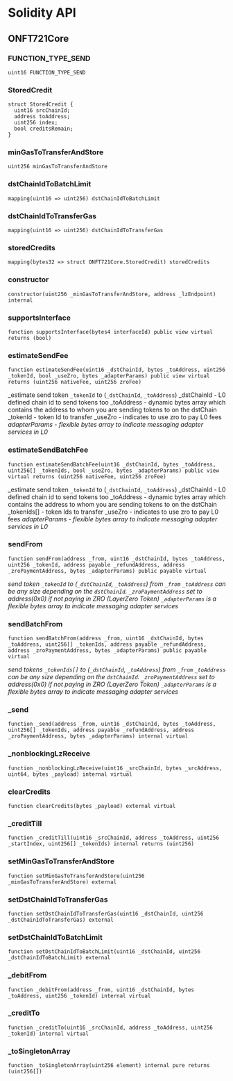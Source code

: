 # Solidity API

## ONFT721Core

### FUNCTION_TYPE_SEND

```solidity
uint16 FUNCTION_TYPE_SEND
```

### StoredCredit

```solidity
struct StoredCredit {
  uint16 srcChainId;
  address toAddress;
  uint256 index;
  bool creditsRemain;
}
```

### minGasToTransferAndStore

```solidity
uint256 minGasToTransferAndStore
```

### dstChainIdToBatchLimit

```solidity
mapping(uint16 => uint256) dstChainIdToBatchLimit
```

### dstChainIdToTransferGas

```solidity
mapping(uint16 => uint256) dstChainIdToTransferGas
```

### storedCredits

```solidity
mapping(bytes32 => struct ONFT721Core.StoredCredit) storedCredits
```

### constructor

```solidity
constructor(uint256 _minGasToTransferAndStore, address _lzEndpoint) internal
```

### supportsInterface

```solidity
function supportsInterface(bytes4 interfaceId) public view virtual returns (bool)
```

### estimateSendFee

```solidity
function estimateSendFee(uint16 _dstChainId, bytes _toAddress, uint256 _tokenId, bool _useZro, bytes _adapterParams) public view virtual returns (uint256 nativeFee, uint256 zroFee)
```

_estimate send token `_tokenId` to (`_dstChainId`, `_toAddress`)
_dstChainId - L0 defined chain id to send tokens too
_toAddress - dynamic bytes array which contains the address to whom you are sending tokens to on the dstChain
_tokenId - token Id to transfer
_useZro - indicates to use zro to pay L0 fees
_adapterParams - flexible bytes array to indicate messaging adapter services in L0_

### estimateSendBatchFee

```solidity
function estimateSendBatchFee(uint16 _dstChainId, bytes _toAddress, uint256[] _tokenIds, bool _useZro, bytes _adapterParams) public view virtual returns (uint256 nativeFee, uint256 zroFee)
```

_estimate send token `_tokenId` to (`_dstChainId`, `_toAddress`)
_dstChainId - L0 defined chain id to send tokens too
_toAddress - dynamic bytes array which contains the address to whom you are sending tokens to on the dstChain
_tokenIds[] - token Ids to transfer
_useZro - indicates to use zro to pay L0 fees
_adapterParams - flexible bytes array to indicate messaging adapter services in L0_

### sendFrom

```solidity
function sendFrom(address _from, uint16 _dstChainId, bytes _toAddress, uint256 _tokenId, address payable _refundAddress, address _zroPaymentAddress, bytes _adapterParams) public payable virtual
```

_send token `_tokenId` to (`_dstChainId`, `_toAddress`) from `_from`
`_toAddress` can be any size depending on the `dstChainId`.
`_zroPaymentAddress` set to address(0x0) if not paying in ZRO (LayerZero Token)
`_adapterParams` is a flexible bytes array to indicate messaging adapter services_

### sendBatchFrom

```solidity
function sendBatchFrom(address _from, uint16 _dstChainId, bytes _toAddress, uint256[] _tokenIds, address payable _refundAddress, address _zroPaymentAddress, bytes _adapterParams) public payable virtual
```

_send tokens `_tokenIds[]` to (`_dstChainId`, `_toAddress`) from `_from`
`_toAddress` can be any size depending on the `dstChainId`.
`_zroPaymentAddress` set to address(0x0) if not paying in ZRO (LayerZero Token)
`_adapterParams` is a flexible bytes array to indicate messaging adapter services_

### _send

```solidity
function _send(address _from, uint16 _dstChainId, bytes _toAddress, uint256[] _tokenIds, address payable _refundAddress, address _zroPaymentAddress, bytes _adapterParams) internal virtual
```

### _nonblockingLzReceive

```solidity
function _nonblockingLzReceive(uint16 _srcChainId, bytes _srcAddress, uint64, bytes _payload) internal virtual
```

### clearCredits

```solidity
function clearCredits(bytes _payload) external virtual
```

### _creditTill

```solidity
function _creditTill(uint16 _srcChainId, address _toAddress, uint256 _startIndex, uint256[] _tokenIds) internal returns (uint256)
```

### setMinGasToTransferAndStore

```solidity
function setMinGasToTransferAndStore(uint256 _minGasToTransferAndStore) external
```

### setDstChainIdToTransferGas

```solidity
function setDstChainIdToTransferGas(uint16 _dstChainId, uint256 _dstChainIdToTransferGas) external
```

### setDstChainIdToBatchLimit

```solidity
function setDstChainIdToBatchLimit(uint16 _dstChainId, uint256 _dstChainIdToBatchLimit) external
```

### _debitFrom

```solidity
function _debitFrom(address _from, uint16 _dstChainId, bytes _toAddress, uint256 _tokenId) internal virtual
```

### _creditTo

```solidity
function _creditTo(uint16 _srcChainId, address _toAddress, uint256 _tokenId) internal virtual
```

### _toSingletonArray

```solidity
function _toSingletonArray(uint256 element) internal pure returns (uint256[])
```

